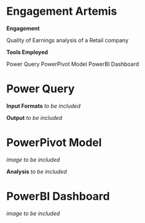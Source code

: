 # Engagement Artemis

**Engagement**

Quality of Earnings analysis of a Retail company

**Tools Employed**

Power Query
PowerPivot Model
PowerBI Dashboard

# Power Query

**Input Formats**
*to be included*

**Output**
*to be included*

# PowerPivot Model
*image to be included*

**Analysis**
*to be included*

# PowerBI Dashboard
*image to be included*

